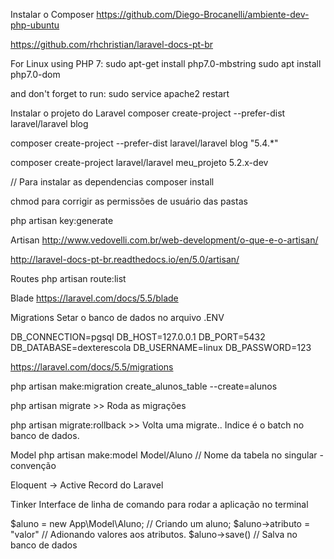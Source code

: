 Instalar o Composer
https://github.com/Diego-Brocanelli/ambiente-dev-php-ubuntu

https://github.com/rhchristian/laravel-docs-pt-br

For Linux using PHP 7:
sudo apt-get install php7.0-mbstring
sudo apt install php7.0-dom

and don't forget to run:
sudo service apache2 restart

Instalar o projeto do Laravel
composer create-project --prefer-dist laravel/laravel blog

composer create-project --prefer-dist laravel/laravel blog "5.4.*"

composer create-project laravel/laravel meu_projeto 5.2.x-dev

// Para instalar as dependencias
composer install

chmod para corrigir as permissões de usuário das pastas

php artisan key:generate

Artisan
http://www.vedovelli.com.br/web-development/o-que-e-o-artisan/

http://laravel-docs-pt-br.readthedocs.io/en/5.0/artisan/

Routes
php artisan route:list

Blade
https://laravel.com/docs/5.5/blade

Migrations
Setar o banco de dados no arquivo .ENV

DB_CONNECTION=pgsql
DB_HOST=127.0.0.1
DB_PORT=5432
DB_DATABASE=dexterescola
DB_USERNAME=linux
DB_PASSWORD=123

https://laravel.com/docs/5.5/migrations

php artisan make:migration create_alunos_table --create=alunos

php artisan migrate >> Roda as migrações

php artisan migrate:rollback >> Volta uma migrate.. Indice é o batch no banco de dados.

Model
php artisan make:model Model/Aluno // Nome da tabela no singular - convenção

Eloquent -> Active Record do Laravel

Tinker
Interface de linha de comando para rodar a aplicação no terminal

$aluno = new App\Model\Aluno;      // Criando um aluno;
$aluno->atributo = "valor"                 // Adionando valores aos atributos.
$aluno->save()                                   // Salva no banco de dados